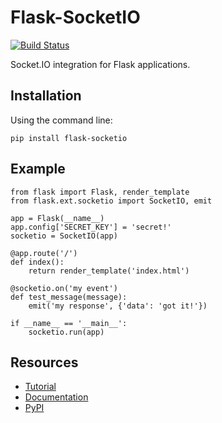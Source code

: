 Flask-SocketIO
==============

[![Build Status](https://travis-ci.org/miguelgrinberg/Flask-SocketIO.png?branch=master)](https://travis-ci.org/miguelgrinberg/Flask-SocketIO)

Socket.IO integration for Flask applications.


Installation
---------

Using the command line:

    pip install flask-socketio

Example
-------

    from flask import Flask, render_template
    from flask.ext.socketio import SocketIO, emit
    
    app = Flask(__name__)
    app.config['SECRET_KEY'] = 'secret!'
    socketio = SocketIO(app)
    
    @app.route('/')
    def index():
        return render_template('index.html')
    
    @socketio.on('my event')
    def test_message(message):
        emit('my response', {'data': 'got it!'})
    
    if __name__ == '__main__':
        socketio.run(app)

Resources
---------

- [Tutorial](http://blog.miguelgrinberg.com/post/easy-websockets-with-flask-and-gevent)
- [Documentation](http://pythonhosted.org/Flask-SocketIO)
- [PyPI](https://pypi.python.org/pypi/Flask-SocketIO)

